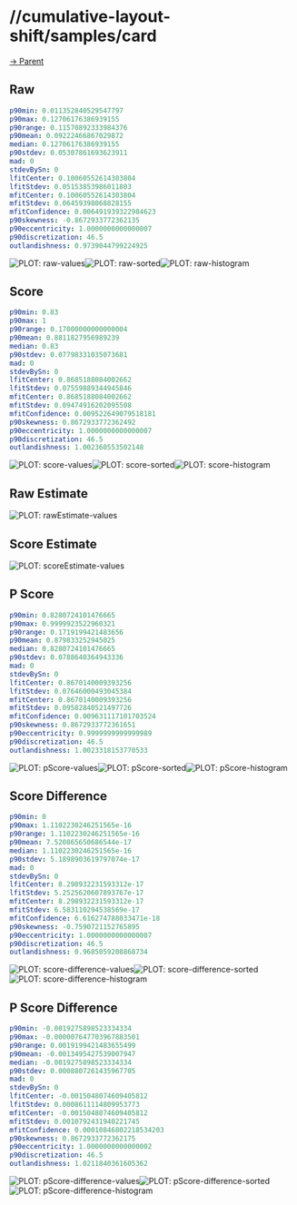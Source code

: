 
# //cumulative-layout-shift/samples/card

[→ Parent](../..)


## Raw


```yaml
p90min: 0.011352840529547797
p90max: 0.12706176386939155
p90range: 0.11570892333984376
p90mean: 0.09222466867029872
median: 0.12706176386939155
p90stdev: 0.05307861693623911
mad: 0
stdevBySn: 0
lfitCenter: 0.10060552614303804
lfitStdev: 0.05153853986011803
mfitCenter: 0.10060552614303804
mfitStdev: 0.06459398068828155
mfitConfidence: 0.006491939322984623
p90skewness: -0.8672933772362135
p90eccentricity: 1.0000000000000007
p90discretization: 46.5
outlandishness: 0.9739044799224925

```

![PLOT: raw-values](./raw/values.svg)![PLOT: raw-sorted](./raw/sorted.svg)![PLOT: raw-histogram](./raw/histogram.svg)
## Score


```yaml
p90min: 0.83
p90max: 1
p90range: 0.17000000000000004
p90mean: 0.8811827956989239
median: 0.83
p90stdev: 0.07798331035073681
mad: 0
stdevBySn: 0
lfitCenter: 0.8685188084002662
lfitStdev: 0.07559889344945846
mfitCenter: 0.8685188084002662
mfitStdev: 0.09474916202095508
mfitConfidence: 0.009522649079518181
p90skewness: 0.8672933772362492
p90eccentricity: 1.0000000000000007
p90discretization: 46.5
outlandishness: 1.002360553502148

```

![PLOT: score-values](./score/values.svg)![PLOT: score-sorted](./score/sorted.svg)![PLOT: score-histogram](./score/histogram.svg)
## Raw Estimate

![PLOT: rawEstimate-values](./rawEstimate/values.svg)
## Score Estimate

![PLOT: scoreEstimate-values](./scoreEstimate/values.svg)
## P Score


```yaml
p90min: 0.8280724101476665
p90max: 0.9999923522960321
p90range: 0.1719199421483656
p90mean: 0.879833252945025
median: 0.8280724101476665
p90stdev: 0.0788640364943336
mad: 0
stdevBySn: 0
lfitCenter: 0.8670140009393256
lfitStdev: 0.07646000493045384
mfitCenter: 0.8670140009393256
mfitStdev: 0.09582840521497726
mfitConfidence: 0.009631117101703524
p90skewness: 0.8672933772361651
p90eccentricity: 0.9999999999999989
p90discretization: 46.5
outlandishness: 1.0023318153770533

```

![PLOT: pScore-values](./pScore/values.svg)![PLOT: pScore-sorted](./pScore/sorted.svg)![PLOT: pScore-histogram](./pScore/histogram.svg)
## Score Difference


```yaml
p90min: 0
p90max: 1.1102230246251565e-16
p90range: 1.1102230246251565e-16
p90mean: 7.520865650686544e-17
median: 1.1102230246251565e-16
p90stdev: 5.1898903619797074e-17
mad: 0
stdevBySn: 0
lfitCenter: 8.298932231593312e-17
lfitStdev: 5.2525620607893767e-17
mfitCenter: 8.298932231593312e-17
mfitStdev: 6.583110294538569e-17
mfitConfidence: 6.616274788033471e-18
p90skewness: -0.7590721152765895
p90eccentricity: 1.0000000000000007
p90discretization: 46.5
outlandishness: 0.9685059208868734

```

![PLOT: score-difference-values](./score-difference/values.svg)![PLOT: score-difference-sorted](./score-difference/sorted.svg)![PLOT: score-difference-histogram](./score-difference/histogram.svg)
## P Score Difference


```yaml
p90min: -0.0019275898523334334
p90max: -0.000007647703967883501
p90range: 0.0019199421483655499
p90mean: -0.0013495427539007947
median: -0.0019275898523334334
p90stdev: 0.0008807261435967705
mad: 0
stdevBySn: 0
lfitCenter: -0.0015048074609405812
lfitStdev: 0.0008611114809953773
mfitCenter: -0.0015048074609405812
mfitStdev: 0.0010792431940221745
mfitConfidence: 0.00010846802218534203
p90skewness: 0.8672933772362175
p90eccentricity: 1.0000000000000002
p90discretization: 46.5
outlandishness: 1.0211840361605362

```

![PLOT: pScore-difference-values](./pScore-difference/values.svg)![PLOT: pScore-difference-sorted](./pScore-difference/sorted.svg)![PLOT: pScore-difference-histogram](./pScore-difference/histogram.svg)